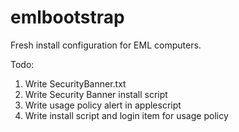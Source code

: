 emlbootstrap
============

Fresh install configuration for EML computers.  

Todo:
1. Write SecurityBanner.txt
2. Write Security Banner install script
3. Write usage policy alert in applescript
4. Write install script and login item for usage policy
